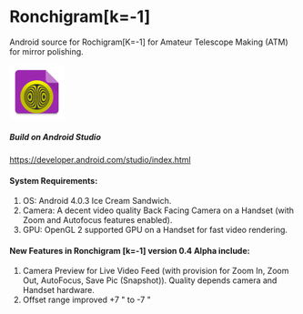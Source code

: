 # Ronchigram[k=-1]
Android source for Rochigram[K=-1] for Amateur Telescope Making (ATM) for mirror polishing.

![alt text](https://github.com/enthusiasticgeek/Ronchigram-k--1-/blob/master/Rochigram/app/src/main/res/drawable-xhdpi/ic_launcher.png "Rochigram [k=-1] Android")

##### Build on Android Studio
https://developer.android.com/studio/index.html

#### System Requirements:

1. OS: Android 4.0.3 Ice Cream Sandwich.
2. Camera: A decent video quality Back Facing Camera on a Handset (with Zoom and Autofocus features enabled).
3. GPU: OpenGL 2 supported GPU on a Handset for fast video rendering.

#### New Features in Ronchigram [k=-1] version 0.4 Alpha include: 

1. Camera Preview for Live Video Feed (with provision for Zoom In, Zoom Out, AutoFocus, Save Pic (Snapshot)). Quality depends camera and Handset hardware.
2. Offset range improved +7 " to -7 "
